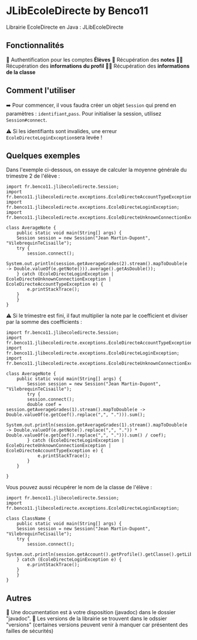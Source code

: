 # JLibEcoleDirecte by Benco11
Librairie EcoleDirecte en Java : JLibEcoleDirecte

## Fonctionnalités
🔐 Authentification pour les comptes **Élèves**
📑 Récupération des **notes**
👦🏻 Récupération des **informations du profil**
👨‍🏫 Récupération des **informations de la classe**

## Comment l'utiliser
➡️ Pour commencer, il vous faudra créer un objet `Session` qui prend en paramètres : `identifiant`,`pass`.
Pour initialiser la session, utilisez `Session#connect`. 

⚠️ Si les identifiants sont invalides, une erreur `EcoleDirecteLoginException`sera levée !

## Quelques exemples

Dans l'exemple ci-dessous, on essaye de calculer la moyenne générale du trimestre 2 de l'élève  :

    import fr.benco11.jlibecoledirecte.Session;
    import fr.benco11.jlibecoledirecte.exceptions.EcoleDirecteAccountTypeException;
    import fr.benco11.jlibecoledirecte.exceptions.EcoleDirecteLoginException;
    import fr.benco11.jlibecoledirecte.exceptions.EcoleDirecteUnknownConnectionException;
    
    class AverageNote {
	    public static void main(String[] args) {
    	Session session = new Session("Jean Martin-Dupont", "VilebrequinTeCisaille");
		try {
		    session.connect();
		    System.out.println(session.getAverageGrades(2).stream().mapToDouble(e -> Double.valueOf(e.getNote())).average().getAsDouble());
		} catch (EcoleDirecteLoginException | EcoleDirecteUnknownConnectionException | EcoleDirecteAccountTypeException e) {
    	    e.printStackTrace();
		}
	    }
    }


⚠️ Si le trimestre est fini, il faut multiplier la note par le coefficient et diviser par la somme des coefficients :

    import fr.benco11.jlibecoledirecte.Session;
    import fr.benco11.jlibecoledirecte.exceptions.EcoleDirecteAccountTypeException;
    import fr.benco11.jlibecoledirecte.exceptions.EcoleDirecteLoginException;
    import fr.benco11.jlibecoledirecte.exceptions.EcoleDirecteUnknownConnectionException;
       
    class AverageNote {
        public static void main(String[] args) {
        	Session session = new Session("Jean Martin-Dupont", "VilebrequinTeCisaille");
        	try {
		    session.connect();
		    double coef = session.getAverageGrades(1).stream().mapToDouble(e -> Double.valueOf(e.getCoef().replace(",", "."))).sum();
		    System.out.println(session.getAverageGrades(1).stream().mapToDouble(e -> Double.valueOf(e.getNote().replace(",", ".")) * Double.valueOf(e.getCoef().replace(",", "."))).sum() / coef);
        	} catch (EcoleDirecteLoginException | EcoleDirecteUnknownConnectionException | EcoleDirecteAccountTypeException e) {
	            e.printStackTrace();
        	}
        }
       
    }
Vous pouvez aussi récupérer le nom de la classe de l'élève :

    import fr.benco11.jlibecoledirecte.Session;
    import fr.benco11.jlibecoledirecte.exceptions.EcoleDirecteLoginException;
    
    class ClassName {
	    public static void main(String[] args) {
    	Session session = new Session("Jean Martin-Dupont", "VilebrequinTeCisaille");
    	try {
    	    session.connect();
    	    System.out.println(session.getAccount().getProfile().getClasse().getLibelle());
    	} catch (EcoleDirecteLoginException e) {
    	    e.printStackTrace();
    	}
	    }
    }


## Autres

📖 Une documentation est à votre disposition (javadoc) dans le dossier "javadoc".
💾 Les versions de la librairie se trouvent dans le odssier "versions" (certaines versions peuvent venir à manquer car présentent des failles de sécurités)

